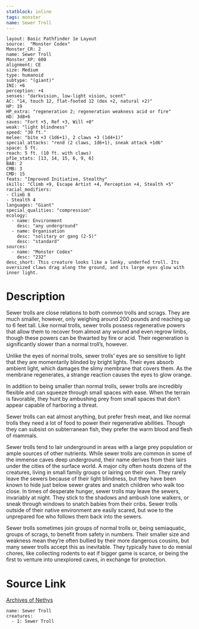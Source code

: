 ```yaml
---
statblock: inline
tags: monster
name: Sewer Troll
---
```

```statblock
layout: Basic Pathfinder 1e Layout
source:  "Monster Codex"
Monster_CR: 2
name: Sewer Troll
Monster_XP: 600
alignment: CE
size: Medium
type: humanoid
subtype: "(giant)"
INI: +6
perception: +4
senses: "darkvision, low-light vision, scent"
AC: "14, touch 12, flat-footed 12 (dex +2, natural +2)"
HP: 19
HP_extra: "regeneration 2; regeneration weakness acid or fire"
HD: 3d8+6
saves: "Fort +5, Ref +3, Will +0"
weak: "light blindness"
speed: "30 ft."
melee: "bite +3 (1d6+1), 2 claws +3 (1d4+1)"
special_attacks: "rend (2 claws, 1d6+1), sneak attack +1d6"
space: 5 ft.
reach: 5 ft. (10 ft. with claws)
pf1e_stats: [13, 14, 15, 6, 9, 6]
BAB: 2
CMB: 3
CMD: 15
feats: "Improved Initiative, Stealthy"
skills: "Climb +9, Escape Artist +4, Perception +4, Stealth +5"
racial_modifiers:
- Climb 8
- Stealth 4
languages: "Giant"
special_qualities: "compression"
ecology:
  - name: Environment
    desc: "any underground"
  - name: Organisation
    desc: "solitary or gang (2-5)"
    desc: "standard"
sources:
  - name: "Monster Codex"
    desc: "232"
desc_short: This creature looks like a lanky, underfed troll. Its oversized claws drag along the ground, and its large eyes glow with inner light.
```
# Description
Sewer trolls are close relations to both common trolls and scrags. They are much smaller, however, only weighing around 200 pounds and reaching up to 6 feet tall. Like normal trolls, sewer trolls possess regenerative powers that allow them to recover from almost any wound and even regrow limbs, though these powers can be thwarted by fire or acid. Their regeneration is significantly slower than a normal troll’s, however.

Unlike the eyes of normal trolls, sewer trolls’ eyes are so sensitive to light that they are momentarily blinded by bright lights. Their eyes absorb ambient light, which damages the slimy membrane that covers them. As the membrane regenerates, a strange reaction causes the eyes to glow orange.

In addition to being smaller than normal trolls, sewer trolls are incredibly flexible and can squeeze through small spaces with ease. When the terrain is favorable, they hunt by ambushing prey from small spaces that don’t appear capable of harboring a threat.

Sewer trolls can eat almost anything, but prefer fresh meat, and like normal trolls they need a lot of food to power their regenerative abilities. Though they can subsist on subterranean fish, they prefer the warm blood and flesh of mammals.

Sewer trolls tend to lair underground in areas with a large prey population or ample sources of other nutrients. While sewer trolls are common in some of the immense caves deep underground, their name derives from their lairs under the cities of the surface world. A major city often hosts dozens of the creatures, living in small family groups or lairing on their own. They rarely leave the sewers because of their light blindness, but they have been known to hide just below sewer grates and snatch children who walk too close. In times of desperate hunger, sewer trolls may leave the sewers, invariably at night. They stick to the shadows and ambush lone walkers, or sneak through windows to snatch babies from their cribs. Sewer trolls outside of their native environment are easily scared, but woe to the unprepared foe who follows them back into the sewers.

Sewer trolls sometimes join groups of normal trolls or, being semiaquatic, groups of scrags, to benefit from safety in numbers. Their smaller size and weakness mean they’re often bullied by their more dangerous cousins, but many sewer trolls accept this as inevitable. They typically have to do menial chores, like collecting rodents to eat if bigger game is scarce, or being the first to venture into unexplored caves, in exchange for protection.
# Source Link
[Archives of Nethys](https://aonprd.com/MonsterDisplay.aspx?ItemName=Sewer%20Troll)
```encounter-table
name: Sewer Troll
creatures:
  - 1: Sewer Troll
```
